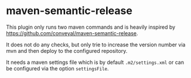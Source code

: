 # maven-semantic-release

This plugin only runs two maven commands and is heavily inspired by https://github.com/conveyal/maven-semantic-release.

It does not do any checks, but only trie to increase the version number via mvn and then deploy to the configured repository.

It needs a maven settings file which is by default `.m2/settings.xml` or can be configured via the option `settingsFile`.
